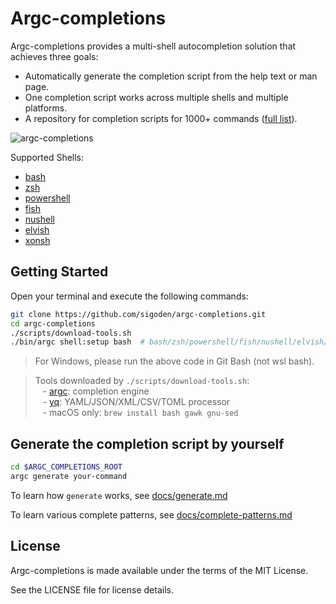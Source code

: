 # Argc-completions

Argc-completions provides a multi-shell autocompletion solution that achieves three goals:

- Automatically generate the completion script from the help text or man page.
- One completion script works across multiple shells and multiple platforms.
- A repository for completion scripts for 1000+ commands ([full list](MANIFEST.md)).

![argc-completions](https://github.com/sigoden/argc-completions/assets/4012553/235bd290-516c-4dec-83d8-17cb852d35ae)

Supported Shells:
  - [bash](https://www.gnu.org/software/bash/)
  - [zsh](https://www.zsh.org/)
  - [powershell](https://microsoft.com/powershell)
  - [fish](https://fishshell.com/)
  - [nushell](https://www.nushell.sh/)
  - [elvish](https://elv.sh/)
  - [xonsh](https://xon.sh/)

## Getting Started

Open your terminal and execute the following commands:

```sh
git clone https://github.com/sigoden/argc-completions.git
cd argc-completions
./scripts/download-tools.sh
./bin/argc shell:setup bash  # bash/zsh/powershell/fish/nushell/elvish/xonsh
```

> For Windows, please run the above code in Git Bash (not wsl bash).

> Tools downloaded by `./scripts/download-tools.sh`:\
> &nbsp;&nbsp; - [argc](https://github.com/sigoden/argc): completion engine\
> &nbsp;&nbsp; - [yq](https://github.com/mikefarah/yq): YAML/JSON/XML/CSV/TOML processor\
> &nbsp;&nbsp; - macOS only: `brew install bash gawk gnu-sed`

## Generate the completion script by yourself

```sh
cd $ARGC_COMPLETIONS_ROOT
argc generate your-command
```

To learn how `generate` works, see [docs/generate.md](docs/generate.md)

To learn various complete patterns, see [docs/complete-patterns.md](docs/complete-patterns.md)

## License

Argc-completions is made available under the terms of the MIT License. 

See the LICENSE file for license details.
